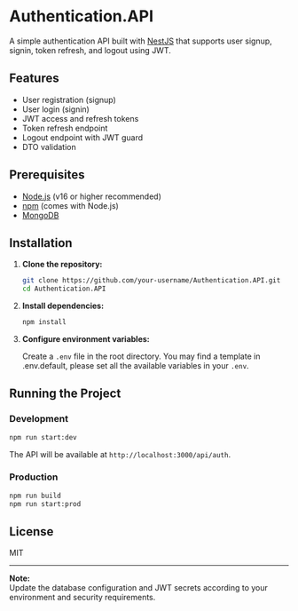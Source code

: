 # Authentication.API

A simple authentication API built with [NestJS](https://nestjs.com/) that supports user signup, signin, token refresh, and logout using JWT.

## Features

- User registration (signup)
- User login (signin)
- JWT access and refresh tokens
- Token refresh endpoint
- Logout endpoint with JWT guard
- DTO validation

## Prerequisites

- [Node.js](https://nodejs.org/) (v16 or higher recommended)
- [npm](https://www.npmjs.com/) (comes with Node.js)
- [MongoDB](https://www.mongodb.com/)

## Installation

1. **Clone the repository:**

    ```sh
    git clone https://github.com/your-username/Authentication.API.git
    cd Authentication.API
    ```

2. **Install dependencies:**

    ```sh
    npm install
    ```

3. **Configure environment variables:**

    Create a `.env` file in the root directory.
	You may find a template in .env.default, please set all the available variables in your `.env`.



## Running the Project

### Development

```sh
npm run start:dev
```

The API will be available at `http://localhost:3000/api/auth`.

### Production

```sh
npm run build
npm run start:prod
```

## License

MIT

---

**Note:**  
Update the database configuration and JWT secrets according to your environment and security requirements.
